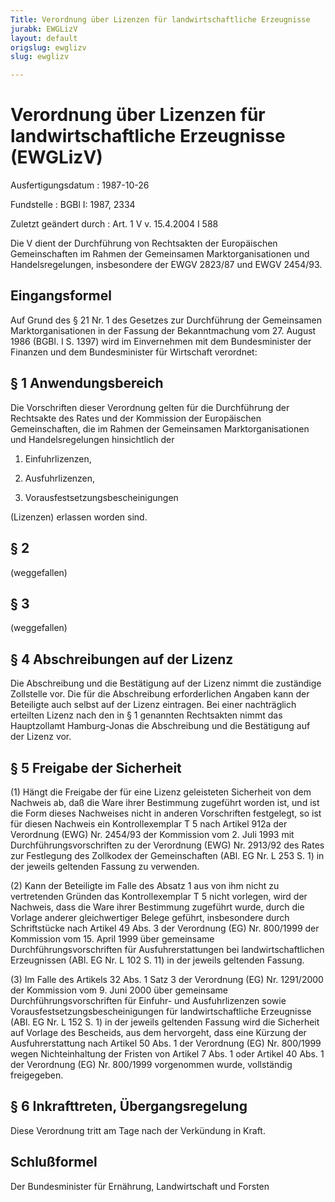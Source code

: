 ```yaml
---
Title: Verordnung über Lizenzen für landwirtschaftliche Erzeugnisse
jurabk: EWGLizV
layout: default
origslug: ewglizv
slug: ewglizv

---
```


# Verordnung über Lizenzen für landwirtschaftliche Erzeugnisse (EWGLizV)

Ausfertigungsdatum
:   1987-10-26

Fundstelle
:   BGBl I: 1987, 2334

Zuletzt geändert durch
:   Art. 1 V v. 15.4.2004 I 588

Die V dient der Durchführung von Rechtsakten der Europäischen
Gemeinschaften
im Rahmen der Gemeinsamen Marktorganisationen und Handelsregelungen,
insbesondere der EWGV 2823/87 und EWGV 2454/93.


## Eingangsformel

Auf Grund des § 21 Nr. 1 des Gesetzes zur Durchführung der Gemeinsamen
Marktorganisationen in der Fassung der Bekanntmachung vom 27. August
1986 (BGBl. I S. 1397) wird im Einvernehmen mit dem Bundesminister der
Finanzen und dem Bundesminister für Wirtschaft verordnet:


## § 1 Anwendungsbereich

Die Vorschriften dieser Verordnung gelten für die Durchführung der
Rechtsakte des Rates und der Kommission der Europäischen
Gemeinschaften, die im Rahmen der Gemeinsamen Marktorganisationen und
Handelsregelungen hinsichtlich der

1.  Einfuhrlizenzen,


2.  Ausfuhrlizenzen,


3.  Vorausfestsetzungsbescheinigungen



(Lizenzen) erlassen worden sind.


## § 2

(weggefallen)


## § 3

(weggefallen)


## § 4 Abschreibungen auf der Lizenz

Die Abschreibung und die Bestätigung auf der Lizenz nimmt die
zuständige Zollstelle vor. Die für die Abschreibung erforderlichen
Angaben kann der Beteiligte auch selbst auf der Lizenz eintragen. Bei
einer nachträglich erteilten Lizenz nach den in § 1 genannten
Rechtsakten nimmt das Hauptzollamt Hamburg-Jonas die Abschreibung und
die Bestätigung auf der Lizenz vor.


## § 5 Freigabe der Sicherheit

(1) Hängt die Freigabe der für eine Lizenz geleisteten Sicherheit von
dem Nachweis ab, daß die Ware ihrer Bestimmung zugeführt worden ist,
und ist die Form dieses Nachweises nicht in anderen Vorschriften
festgelegt, so ist für diesen Nachweis ein Kontrollexemplar T 5 nach
Artikel 912a der Verordnung (EWG) Nr. 2454/93 der Kommission vom 2.
Juli 1993 mit Durchführungsvorschriften zu der Verordnung (EWG) Nr.
2913/92 des Rates zur Festlegung des Zollkodex der Gemeinschaften
(ABl. EG Nr. L 253 S. 1) in der jeweils geltenden Fassung zu
verwenden.

(2) Kann der Beteiligte im Falle des Absatz 1 aus von ihm nicht zu
vertretenden Gründen das Kontrollexemplar T 5 nicht vorlegen, wird der
Nachweis, dass die Ware ihrer Bestimmung zugeführt wurde, durch die
Vorlage anderer gleichwertiger Belege geführt, insbesondere durch
Schriftstücke nach Artikel 49 Abs. 3 der Verordnung (EG) Nr. 800/1999
der Kommission vom 15. April 1999 über gemeinsame
Durchführungsvorschriften für Ausfuhrerstattungen bei
landwirtschaftlichen Erzeugnissen (ABl. EG Nr. L 102 S. 11) in der
jeweils geltenden Fassung.

(3) Im Falle des Artikels 32 Abs. 1 Satz 3 der Verordnung (EG) Nr.
1291/2000 der Kommission vom 9. Juni 2000 über gemeinsame
Durchführungsvorschriften für Einfuhr- und Ausfuhrlizenzen sowie
Vorausfestsetzungsbescheinigungen für landwirtschaftliche Erzeugnisse
(ABl. EG Nr. L 152 S. 1) in der jeweils geltenden Fassung wird die
Sicherheit auf Vorlage des Bescheids, aus dem hervorgeht, dass eine
Kürzung der Ausfuhrerstattung nach Artikel 50 Abs. 1 der Verordnung
(EG) Nr. 800/1999 wegen Nichteinhaltung der Fristen von Artikel 7 Abs.
1 oder Artikel 40 Abs. 1 der Verordnung (EG) Nr. 800/1999 vorgenommen
wurde, vollständig freigegeben.


## § 6 Inkrafttreten, Übergangsregelung

Diese Verordnung tritt am Tage nach der Verkündung in Kraft.


## Schlußformel

Der Bundesminister für Ernährung, Landwirtschaft und Forsten

